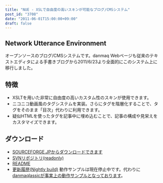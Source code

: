 ```yaml
---
title: "NUE - XSLで自由度の高いスキンが可能なブログ/CMSシステム"
post_id: "3708"
date: "2011-06-01T15:00:00+09:00"
draft: false
---
```



## Network Utterance Environment

オープンソースのブログ/CMSシステムです。danmaq Webページも従来のテキストエディタによる手書きブログから2011/6/23より全面的にこのシステム上に移行しました。

## 特徴



  * XSLTを用いた非常に自由度の高いカスタム性のスキンが使用できます。
  * ニコニコ動画風のタグシステムを実装。さらにタグを階層化することで、タグをそのまま「目次」代わりに利用できます。
  * 疑似HTMLを使ったタグを記事中に埋め込むことで、記事の構成や見栄えをカスタマイズできます。
## ダウンロード



  * [SOURCEFORGE.JPからダウンロードできます](http://nue.sourceforge.jp/)
  * [SVNリポジトリ(readonly)](http://svn.sourceforge.jp/svnroot/nue/)
  * [README](legacy/README)
  * [更新履歴(Nightly build)](legacy/HISTORY)
動作サンプルは現在停止中です。代わりに[danmaqlassicが事実上の動作サンプルとなっております](legacy/)。
